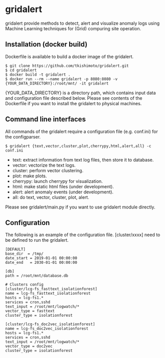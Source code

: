 gridalert
====

gridalert provide methods to detect, alert and visualize anomaly logs using Machine Learning techniques for (Grid) compuring site operation. 

## Installation (docker build)
Dockerfile is available to build a docker image of the gridalert.

    $ git clone https://github.com/tkishimoto/gridalert.git 
    $ cd gridalert
    $ docker build -t gridalert .  
    $ docker run --rm --name gridalert -p 8080:8080 -v {YOUR_DATA_DIRECTORY}:/root/mnt/ -it gridalert    
   
{YOUR_DATA_DIRECTORY} is a directory path, which contains input data and configuration file described below. Please see contents of the Dockerfile if you want to install the gridalert to physical machines.
## Command line interfaces 
All commands of the gridalert require a configuration file (e.g. conf.ini) for the configparser.

    $ gridalert {text,vector,cluster,plot,cherrypy,html,alert,all} -c conf.ini
    
* text: extract information from text log files, then store it to database.
* vector: vectorize the text logs.
* cluster: perform vector clustering.
* plot: make plots.
* cherrypy: launch cherrypy for visualization.
* html: make static html files (under development).
* alert: alert anomaly events (under development).
* all: do text, vector, cluster, plot, alert.

Please see gridalert/main.py if you want to use gridalert module directly.

## Configuration 
The following is an example of the configuration file. [cluster/xxxx] need to be defined to run the gridalert.

    [DEFAULT]
    base_dir  = /tmp/
    date_start = 2019-01-01 00:00:00
    date_end   = 2030-01-01 00:00:00

    [db]
    path = /root/mnt/database.db

    # Clusters config
    [cluster/lcg-fs_fasttext_isolationforest]
    name = lcg-fs_fasttext_isolationforest
    hosts = lcg-fs1.*
    services = cron,sshd
    text_input = /root/mnt/logwatch/*
    vector_type = fasttext
    cluster_type = isolationforest

    [cluster/lcg-fs_doc2vec_isolationforest]
    name = lcg-fs_doc2vec_isolationforest
    hosts = lcg-fs1.*
    services = cron,sshd
    text_input = /root/mnt/logwatch/*
    vector_type = doc2vec
    cluster_type = isolationforest
